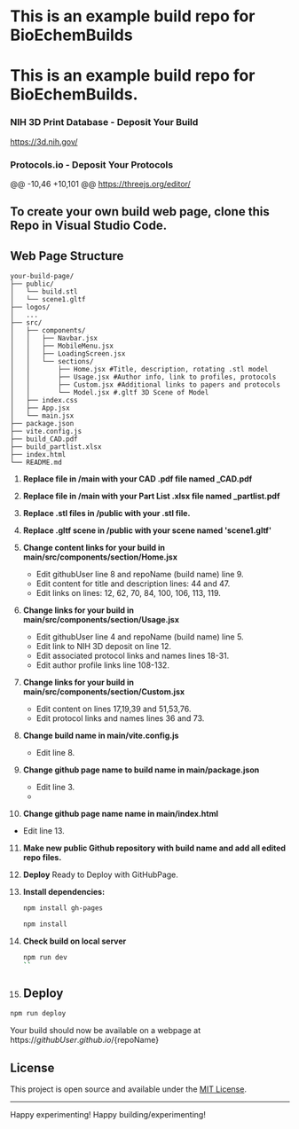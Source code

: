 # This is an example build repo for BioEchemBuilds
# This is an example build repo for BioEchemBuilds.
### NIH 3D Print Database - Deposit Your Build
https://3d.nih.gov/<build>
### Protocols.io - Deposit Your Protocols
@@ -10,46 +10,101 @@ https://threejs.org/editor/


## To create your own build web page, clone this Repo in Visual Studio Code.

## Web Page Structure
```
your-build-page/
├── public/
│   └── build.stl
│   └── scene1.gltf
├── logos/
│   ...
├── src/
│   ├── components/
│   │   ├── Navbar.jsx
│   │   ├── MobileMenu.jsx
│   │   ├── LoadingScreen.jsx
│   │   └── sections/
│   │       ├── Home.jsx #Title, description, rotating .stl model
│   │       ├── Usage.jsx #Author info, link to profiles, protocols
│   │       ├── Custom.jsx #Additional links to papers and protocols
│   │       └── Model.jsx #.gltf 3D Scene of Model
│   ├── index.css          
│   ├── App.jsx
│   └── main.jsx
├── package.json
├── vite.config.js
├── build_CAD.pdf
├── build_partlist.xlsx
├── index.html
└── README.md
```
1. **Replace file in /main with your CAD .pdf file named <build>_CAD.pdf**

2. **Replace file in /main with your Part List .xlsx file named <build>_partlist.pdf**

3. **Replace .stl files in /public with your <build>.stl file.**
   
4. **Replace .gltf scene in /public with your scene named 'scene1.gltf'**

5. **Change content links for your build in main/src/components/section/Home.jsx**
   - Edit githubUser line 8 and repoName (build name) line 9.
   - Edit content for title and description lines: 44 and 47.
   - Edit links on lines: 12, 62, 70, 84, 100, 106, 113, 119.
     
6. **Change links for your build in main/src/components/section/Usage.jsx**
   - Edit githubUser line 4 and repoName (build name) line 5.
   - Edit link to NIH 3D deposit on line 12.
   - Edit associated protocol links and names lines 18-31.
   - Edit author profile links line 108-132.
     
7. **Change links for your build in main/src/components/section/Custom.jsx**
   - Edit content on lines 17,19,39 and 51,53,76.
   - Edit protocol links and names lines 36 and 73.
     
8. **Change build name in main/vite.config.js**
   - Edit line 8.

9. **Change github page name to build name in main/package.json**
   - Edit line 3.
   - 
10. **Change github page name name in main/index.html**
   - Edit line 13. 

11. **Make new public Github repository with build name and add all edited repo files.**

12. **Deploy**
Ready to Deploy with GitHubPage.

1. **Install dependencies:**

      ```bash
   npm install gh-pages
   ```

   ```bash
   npm install
   ```

3. **Check build on local server**

   ```bash
   npm run dev
   ``

4. ## Deploy


```bash
npm run deploy
```

Your build should now be available on a webpage at https://${githubUser}.github.io/${repoName}

## License

This project is open source and available under the [MIT License](LICENSE).

---

Happy experimenting!
Happy building/experimenting!
